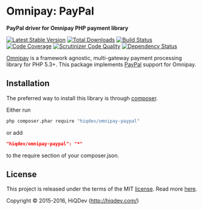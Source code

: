 Omnipay: PayPal
===============

**PayPal driver for Omnipay PHP payment library**

[![Latest Stable Version](https://poser.pugx.org/hiqdev/omnipay-paypal/v/stable)](https://packagist.org/packages/hiqdev/omnipay-paypal)
[![Total Downloads](https://poser.pugx.org/hiqdev/omnipay-paypal/downloads)](https://packagist.org/packages/hiqdev/omnipay-paypal)
[![Build Status](https://img.shields.io/travis/hiqdev/omnipay-paypal.svg)](https://travis-ci.org/hiqdev/omnipay-paypal)
[![Code Coverage](https://scrutinizer-ci.com/g/hiqdev/omnipay-paypal/badges/coverage.png?b=master)](https://scrutinizer-ci.com/g/hiqdev/omnipay-paypal/?branch=master)
[![Scrutinizer Code Quality](https://scrutinizer-ci.com/g/hiqdev/omnipay-paypal/badges/quality-score.png?b=master)](https://scrutinizer-ci.com/g/hiqdev/omnipay-paypal/?branch=master)
[![Dependency Status](https://www.versioneye.com/php/hiqdev:omnipay-paypal/dev-master/badge.svg)](https://www.versioneye.com/php/hiqdev:omnipay-paypal/dev-master)

[Omnipay](https://github.com/omnipay/omnipay) is a framework agnostic, multi-gateway payment
processing library for PHP 5.3+.
This package implements [PayPal](https://paypal.com/) support for Omnipay.

## Installation

The preferred way to install this library is through [composer](http://getcomposer.org/download/).

Either run

```sh
php composer.phar require "hiqdev/omnipay-paypal"
```

or add

```json
"hiqdev/omnipay-paypal": "*"
```

to the require section of your composer.json.

## License

This project is released under the terms of the MIT [license](LICENSE).
Read more [here](http://choosealicense.com/licenses/mit).

Copyright © 2015-2016, HiQDev (http://hiqdev.com/)
